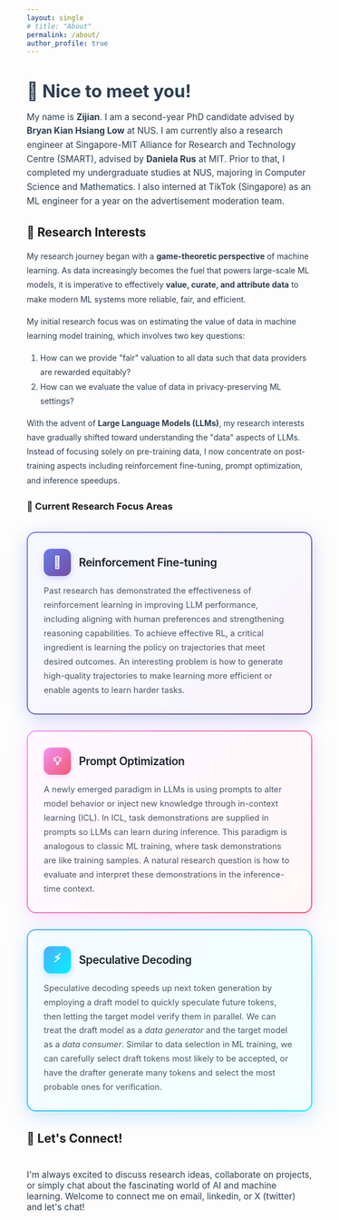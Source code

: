 ```yaml
---
layout: single
# title: "About"
permalink: /about/
author_profile: true
---
```


<div style="text-align: left; margin-bottom: 2em;">
  <h2 style="color: #2c3e50; font-size: 2.2em; margin-bottom: 0.5em;">👋 Nice to meet you!</h2>
  <p style="font-size: 1.1em; color: #2c3e50; line-height: 1.6;">
    My name is <strong>Zijian</strong>. I am a second-year PhD candidate advised by <strong>Bryan Kian Hsiang Low</strong> at NUS. 
    I am currently also a research engineer at Singapore-MIT Alliance for Research and Technology Centre (SMART), 
    advised by <strong>Daniela Rus</strong> at MIT. Prior to that, I completed my undergraduate studies at NUS, majoring in Computer Science and Mathematics. I also interned at TikTok (Singapore) as an ML engineer for a year on the advertisement moderation team.
  </p>
</div>

## 🔬 Research Interests

<div style="color: #2c3e50; line-height: 1.8; margin: 1em 0;">

My research journey began with a <strong>game-theoretic perspective</strong> of machine learning. As data increasingly becomes the fuel that powers large-scale ML models, it is imperative to effectively <strong>value, curate, and attribute data</strong> to make modern ML systems more reliable, fair, and efficient.

My initial research focus was on estimating the value of data in machine learning model training, which involves two key questions:
1. How can we provide "fair" valuation to all data such that data providers are rewarded equitably?
2. How can we evaluate the value of data in privacy-preserving ML settings?

With the advent of <strong>Large Language Models (LLMs)</strong>, my research interests have gradually shifted toward understanding the "data" aspects of LLMs. Instead of focusing solely on pre-training data, I now concentrate on post-training aspects including reinforcement fine-tuning, prompt optimization, and inference speedups.

</div>

### 🎯 Current Research Focus Areas

<div style="display: flex; flex-direction: column; gap: 2em; margin: 2.5em 0;">

<div style="
  background: linear-gradient(135deg, #667eea 0%, #764ba2 100%);
  padding: 0;
  border-radius: 16px;
  box-shadow: 0 8px 32px rgba(102, 126, 234, 0.3);
  transition: all 0.3s cubic-bezier(0.4, 0, 0.2, 1);
  overflow: hidden;
  position: relative;
">
  <div style="
    background: rgba(255, 255, 255, 0.95);
    backdrop-filter: blur(10px);
    padding: 2em;
    margin: 2px;
    border-radius: 14px;
    position: relative;
    z-index: 1;
  ">
    <div style="
      display: flex;
      align-items: center;
      margin-bottom: 1em;
    ">
      <div style="
        width: 48px;
        height: 48px;
        background: linear-gradient(135deg, #667eea 0%, #764ba2 100%);
        border-radius: 12px;
        display: flex;
        align-items: center;
        justify-content: center;
        margin-right: 1em;
        box-shadow: 0 4px 12px rgba(102, 126, 234, 0.3);
      ">
        <span style="color: white; font-size: 1.5em; font-weight: bold;">🎯</span>
      </div>
      <h4 style="
        color: #1a202c;
        margin: 0;
        font-size: 1.4em;
        font-weight: 600;
        letter-spacing: -0.02em;
      ">Reinforcement Fine-tuning</h4>
    </div>
    <p style="
      line-height: 1.7;
      color: #4a5568;
      margin: 0;
      font-size: 1.05em;
      font-weight: 400;
    ">
      Past research has demonstrated the effectiveness of reinforcement learning in improving LLM performance, including aligning with human preferences and strengthening reasoning capabilities. To achieve effective RL, a critical ingredient is learning the policy on trajectories that meet desired outcomes. An interesting problem is how to generate high-quality trajectories to make learning more efficient or enable agents to learn harder tasks.
    </p>
  </div>
</div>

<div style="
  background: linear-gradient(135deg, #f093fb 0%, #f5576c 100%);
  padding: 0;
  border-radius: 16px;
  box-shadow: 0 8px 32px rgba(240, 147, 251, 0.3);
  transition: all 0.3s cubic-bezier(0.4, 0, 0.2, 1);
  overflow: hidden;
  position: relative;
">
  <div style="
    background: rgba(255, 255, 255, 0.95);
    backdrop-filter: blur(10px);
    padding: 2em;
    margin: 2px;
    border-radius: 14px;
    position: relative;
    z-index: 1;
  ">
    <div style="
      display: flex;
      align-items: center;
      margin-bottom: 1em;
    ">
      <div style="
        width: 48px;
        height: 48px;
        background: linear-gradient(135deg, #f093fb 0%, #f5576c 100%);
        border-radius: 12px;
        display: flex;
        align-items: center;
        justify-content: center;
        margin-right: 1em;
        box-shadow: 0 4px 12px rgba(240, 147, 251, 0.3);
      ">
        <span style="color: white; font-size: 1.5em; font-weight: bold;">💡</span>
      </div>
      <h4 style="
        color: #1a202c;
        margin: 0;
        font-size: 1.4em;
        font-weight: 600;
        letter-spacing: -0.02em;
      ">Prompt Optimization</h4>
    </div>
    <p style="
      line-height: 1.7;
      color: #4a5568;
      margin: 0;
      font-size: 1.05em;
      font-weight: 400;
    ">
      A newly emerged paradigm in LLMs is using prompts to alter model behavior or inject new knowledge through in-context learning (ICL). In ICL, task demonstrations are supplied in prompts so LLMs can learn during inference. This paradigm is analogous to classic ML training, where task demonstrations are like training samples. A natural research question is how to evaluate and interpret these demonstrations in the inference-time context.
    </p>
  </div>
</div>

<div style="
  background: linear-gradient(135deg, #4facfe 0%, #00f2fe 100%);
  padding: 0;
  border-radius: 16px;
  box-shadow: 0 8px 32px rgba(79, 172, 254, 0.3);
  transition: all 0.3s cubic-bezier(0.4, 0, 0.2, 1);
  overflow: hidden;
  position: relative;
">
  <div style="
    background: rgba(255, 255, 255, 0.95);
    backdrop-filter: blur(10px);
    padding: 2em;
    margin: 2px;
    border-radius: 14px;
    position: relative;
    z-index: 1;
  ">
    <div style="
      display: flex;
      align-items: center;
      margin-bottom: 1em;
    ">
      <div style="
        width: 48px;
        height: 48px;
        background: linear-gradient(135deg, #4facfe 0%, #00f2fe 100%);
        border-radius: 12px;
        display: flex;
        align-items: center;
        justify-content: center;
        margin-right: 1em;
        box-shadow: 0 4px 12px rgba(79, 172, 254, 0.3);
      ">
        <span style="color: white; font-size: 1.5em; font-weight: bold;">⚡</span>
      </div>
      <h4 style="
        color: #1a202c;
        margin: 0;
        font-size: 1.4em;
        font-weight: 600;
        letter-spacing: -0.02em;
      ">Speculative Decoding</h4>
    </div>
    <p style="
      line-height: 1.7;
      color: #4a5568;
      margin: 0;
      font-size: 1.05em;
      font-weight: 400;
    ">
      Speculative decoding speeds up next token generation by employing a draft model to quickly speculate future tokens, then letting the target model verify them in parallel. We can treat the draft model as a <em>data generator</em> and the target model as a <em>data consumer</em>. Similar to data selection in ML training, we can carefully select draft tokens most likely to be accepted, or have the drafter generate many tokens and select the most probable ones for verification.
    </p>
  </div>
</div>

</div>

## 🌟 Let's Connect!

<div style="text-align: left; margin-top: 3em;">
  <p style="color: #2c3e50; font-size: 1.1em; margin: 0;">
    I'm always excited to discuss research ideas, collaborate on projects, or simply chat about the fascinating world of AI and machine learning. Welcome to connect me on email, linkedin, or X (twitter) and let's chat!
  </p>
</div>
